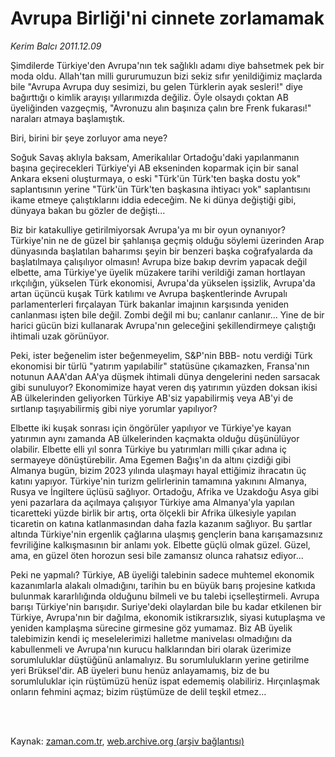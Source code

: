 # Avrupa Birliği'ni cinnete zorlamamak

*Kerim Balcı 2011.12.09*

<td class="columnist-detail">
<p>Şimdilerde Türkiye'den Avrupa'nın tek sağlıklı adamı diye bahsetmek pek bir moda oldu. Allah'tan milli gururumuzun bizi sekiz sıfır yenildiğimiz maçlarda bile "Avrupa Avrupa duy sesimizi, bu gelen Türklerin ayak sesleri!" diye bağırttığı o kimlik arayışı yıllarımızda değiliz. Öyle olsaydı çoktan AB üyeliğinden vazgeçmiş, "Avronuzu alın başınıza çalın bre Frenk fukarası!" naraları atmaya başlamıştık.</p>
<p>
<div id="haberMetinDiv">
<p>Biri, birini bir şeye zorluyor ama neye?
<p>Soğuk Savaş aklıyla baksam, Amerikalılar Ortadoğu'daki yapılanmanın başına geçirecekleri Türkiye'yi AB ekseninden koparmak için bir sanal Ankara ekseni oluşturmaya, o eski "Türk'ün Türk'ten başka dostu yok" saplantısının yerine "Türk'ün Türk'ten başkasına ihtiyacı yok" saplantısını ikame etmeye çalıştıklarını iddia edeceğim. Ne ki dünya değiştiği gibi, dünyaya bakan bu gözler de değişti...
<p>Biz bir katakulliye getirilmiyorsak Avrupa'ya mı bir oyun oynanıyor? Türkiye'nin ne de güzel bir şahlanışa geçmiş olduğu söylemi üzerinden Arap dünyasında başlatılan baharımsı şeyin bir benzeri başka coğrafyalarda da başlatılmaya çalışılıyor olmasın! Avrupa bize bakıp devrim yapacak değil elbette, ama Türkiye'ye üyelik müzakere tarihi verildiği zaman hortlayan ırkçılığın, yükselen Türk ekonomisi, Avrupa'da yükselen işsizlik, Avrupa'da artan üçüncü kuşak Türk katılımı ve Avrupa başkentlerinde Avrupalı parlamenterleri fırçalayan Türk bakanlar imajının karşısında yeniden canlanması işten bile değil. Zombi değil mi bu; canlanır canlanır... Yine de bir harici gücün bizi kullanarak Avrupa'nın geleceğini şekillendirmeye çalıştığı ihtimali uzak görünüyor.
<p>Peki, ister beğenelim ister beğenmeyelim, S&amp;P'nin BBB- notu verdiği Türk ekonomisi bir türlü "yatırım yapılabilir" statüsüne çıkamazken, Fransa'nın notunun AAA'dan AA'ya düşmek ihtimali dünya dengelerini neden sarsacak gibi sunuluyor? Ekonomimize hayat veren dış yatırımın yüzden doksan ikisi AB ülkelerinden geliyorken Türkiye AB'siz yapabilirmiş veya AB'yi de sırtlanıp taşıyabilirmiş gibi niye yorumlar yapılıyor?
<p>Elbette iki kuşak sonrası için öngörüler yapılıyor ve Türkiye'ye kayan yatırımın aynı zamanda AB ülkelerinden kaçmakta olduğu düşünülüyor olabilir. Elbette elli yıl sonra Türkiye bu yatırımları milli çıkar adına iç sermayeye dönüştürebilir. Ama Egemen Bağış'ın da altını çizdiği gibi Almanya bugün, bizim 2023 yılında ulaşmayı hayal ettiğimiz ihracatın üç katını yapıyor. Türkiye'nin turizm gelirlerinin tamamına yakınını Almanya, Rusya ve İngiltere üçlüsü sağlıyor. Ortadoğu, Afrika ve Uzakdoğu Asya gibi yeni pazarlara da açılmaya çalışıyor Türkiye ama Almanya'yla yapılan ticaretteki yüzde birlik bir artış, orta ölçekli bir Afrika ülkesiyle yapılan ticaretin on katına katlanmasından daha fazla kazanım sağlıyor. Bu şartlar altında Türkiye'nin ergenlik çağlarına ulaşmış gençlerin bana karışamazsınız fevriliğine kalkışmasının bir anlamı yok. Elbette güçlü olmak güzel. Güzel, ama, en güzel öten horozun sesi bile zamansız olunca rahatsız ediyor...
<p>Peki ne yapmalı? Türkiye, AB üyeliği talebinin sadece muhtemel ekonomik kazanımlarla alakalı olmadığını, tarihin bu en büyük barış projesine katkıda bulunmak kararlılığında olduğunu bilmeli ve bu talebi içselleştirmeli. Avrupa barışı Türkiye'nin barışıdır. Suriye'deki olaylardan bile bu kadar etkilenen bir Türkiye, Avrupa'nın bir dağılma, ekonomik istikrarsızlık, siyasi kutuplaşma ve yeniden kamplaşma sürecine girmesine göz yumamaz. Biz AB üyelik talebimizin kendi iç meselelerimizi halletme manivelası olmadığını da kabullenmeli ve Avrupa'nın kurucu halklarından biri olarak üzerimize sorumluluklar düştüğünü anlamalıyız. Bu sorumlulukların yerine getirilme yeri Brüksel'dir. AB üyeleri bunu henüz anlayamamış, biz de bu sorumluluklar için rüştümüzü henüz ispat edememiş olabiliriz. Hırçınlaşmak onların fehmini açmaz; bizim rüştümüze de delil teşkil etmez...</p></p></p></p></p></p></div>
</p>


<p><br>
		 </br></p></td>

Kaynak: [zaman.com.tr](http://zaman.com.tr/yazar.do?yazino=1212407), [web.archive.org (arşiv bağlantısı)](http://web.archive.org/web/20120306004109/http://www.zaman.com.tr:80/yazar.do?yazino=1212407)

